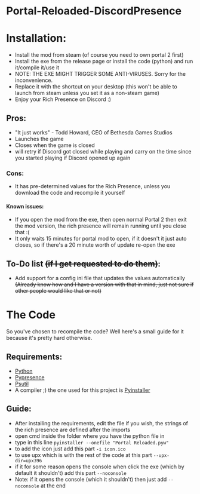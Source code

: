 # Portal-Reloaded-DiscordPresence

# Installation:
- Install the mod from steam (of course you need to own portal 2 first)
- Install the exe from the release page or install the code (python) and run it/compile it/use it
- NOTE: THE EXE MIGHT TRIGGER SOME ANTI-VIRUSES. Sorry for the inconvenience.
- Replace it with the shortcut on your desktop (this won't be able to launch from steam unless you set it as a non-steam game)
- Enjoy your Rich Presence on Discord :)

## Pros:
- "It just works" - Todd Howard, CEO of Bethesda Games Studios
- Launches the game
- Closes when the game is closed
- will retry if Discord got closed while playing and carry on the time since you started playing if Discord opened up again

### Cons:
- It has pre-determined values for the Rich Presence, unless you download the code and recompile it yourself

#### Known issues:
- If you open the mod from the exe, then open normal Portal 2 then exit the mod version, the rich presence will remain running until you close that :(
- It only waits 15 minutes for portal mod to open, if it doesn't it just auto closes, so if there's a 20 minute worth of update re-open the exe

## To-Do list ~~(if I get requested to do them)~~:
- Add support for a config ini file that updates the values automatically ~~(Already know how and I have a version with that in mind, just not sure if other people would like that or not)~~

# The Code
So you've chosen to recompile the code? Well here's a small guide for it because it's pretty hard otherwise.

## Requirements:
- [Python](https://www.python.org/)
- [Pypresence](https://github.com/qwertyquerty/pypresence)
- [Psutil](https://pypi.org/project/psutil/)
- A compiler ;) the one used for this project is [Pyinstaller](https://github.com/pyinstaller/pyinstaller)

## Guide:
- After installing the requirements, edit the file if you wish, the strings of the rich presence are defined after the imports
- open cmd inside the folder where you have the python file in
- type in this line `pyinstaller --onefile "Portal Reloaded.pyw"`
- to add the icon just add this part `-i icon.ico`
- to use upx which is with the rest of the code at this part `--upx-dir=upx396`
- if it for some reason opens the console when click the exe (which by default it shouldn't) add this part `--noconsole`
- Note: if it opens the console (which it shouldn't) then just add `--noconsole` at the end
